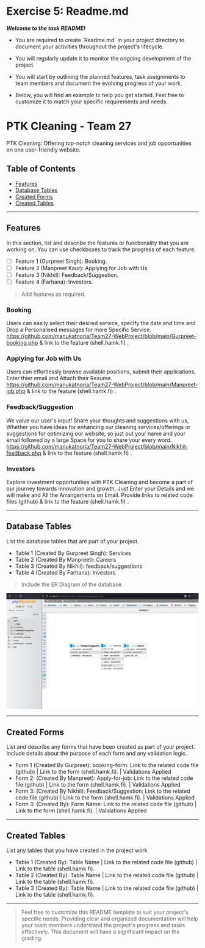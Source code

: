 # Exercise 5: Readme.md

***Welcome to the task README!***

- You are required to create ´Readme.md´ in your project directory to document your activities throughout the project's lifecycle. 
- You will regularly update it to monitor the ongoing development of the project. 

- You will start by outlining the planned features, task assignments to team members and document the evolving progress of your work. 

- Below, you will find an example to help you get started. Feel free to customize it to match your specific requirements and needs.

# PTK Cleaning - Team 27

PTK Cleaning: Offering top-notch cleaning services and job opportunities on one user-friendly website.

## Table of Contents
- [Features](#features)
- [Database Tables](#database-tables)
- [Created Forms](#created-forms)
- [Created Tables](#created-tables)

---

## Features

In this section, list and describe the features or functionality that you are working on. You can use checkboxes to track the progress of each feature.

- [ ] Feature 1 (Gurpreet Singh): Booking. 
- [ ] Feature 2 (Manpreet Kaur): Applying for Job with Us.
- [ ] Feature 3 (Nikhil): Feedback/Suggestion.
- [ ] Feature 4 (Farhana): Investors.

> Add features as required. 

### Booking

Users can easily select their desired service, specify the date and time and Drop a Personalised messages for more Specific Service. https://github.com/manukatnoria/Team27-WebProject/blob/main/Gurpreet-booking.php & link to the feature (shell.hamk.fi) .

### Applying for Job with Us

Users can effortlessly browse available positions, submit their applications, Enter thier email and Attach their Resume. https://github.com/manukatnoria/Team27-WebProject/blob/main/Manpreet-job.php & link to the feature (shell.hamk.fi) .

### Feedback/Suggestion

We value our user's input! Share your thoughts and suggestions with us, Whether you have ideas for enhancing our cleaning services/offerings or suggestions for optimizing our website, so just put your name and your email followed by a large Space for you to share your every word. https://github.com/manukatnoria/Team27-WebProject/blob/main/Nikhil-feedback.php & link to the feature (shell.hamk.fi) .

### Investors

Explore investment opportunities with PTK Cleaning and become a part of our journey towards innovation and growth, Just Enter your Details and we will make and All the Arrangements on Email. Provide links to related code files (github) & link to the feature (shell.hamk.fi) .

---

## Database Tables

List the database tables that are part of your project. 

- Table 1 (Created By Gurpreet Singh):  Services
- Table 2 (Created By Manpreet): Careers 
- Table 3 (Created By Nikhil): feedback/suggestions
- Table 4 (Created By Farhana): Investors
> Include the ER Diagram of the database.

![Databae Tables](database.png)

---

## Created Forms

List and describe any forms that have been created as part of your project. Include details about the purpose of each form and any validation logic.

- Form 1 (Created By Gurpreet): booking-form: Link to the related code file (github) | Link to the form (shell.hamk.fi). | Validations Applied
- Form 2: (Created By Manpreet): Apply-for-job: Link to the related code file (github) | Link to the form (shell.hamk.fi).  | Validations Applied
- Form 3: (Created By Nikhil): Feedback/Suggestion: Link to the related code file (github) | Link to the form (shell.hamk.fi).  | Validations Applied
- Form 3: (Created By): Form Name: Link to the related code file (github) | Link to the form (shell.hamk.fi).  | Validations Applied

---

## Created Tables

List any tables that you have created in the project work

- Table 1 (Created By): Table Name | Link to the related code file (github) | Link to the table (shell.hamk.fi).
- Table 2 (Created By): Table Name | Link to the related code file (github) | Link to the table (shell.hamk.fi).
- Table 3 (Created By): Table Name | Link to the related code file (github) | Link to the table (shell.hamk.fi).

---



> Feel free to customize this README template to suit your project's specific needs. Providing clear and organized documentation will help your team members understand the project's progress and tasks effectively. This document will have a significant impact on the grading. 
